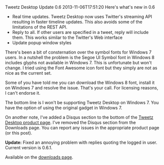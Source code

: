 Tweetz Desktop Update 0.6
2013-11-06T17:51:20
Here's what's new in 0.6

  * Real time updates. Tweetz Desktop now uses Twitter's streaming API resulting in faster timeline updates. This also avoids some of the limitations of the REST API. 
  * Reply to all. If other users are specified in a tweet, reply will include them. This works similar to the Twitter's Web interface 
  * Update popup window styles

There's been a bit of consternation over the symbol fonts for Windows 7 users. In a nutshell the problem is the Segoe UI Symbol font in Windows 8 includes glyphs not available in Windows 7. This is unfortunate but won't change. I tried using the Font Awesome icon font but they simply are not as nice as the current set.

Some of you have told me you can download the Windows 8 font, install it on Windows 7 and resolve the issue. That's your call. For licensing reasons, I can't endorse it.

The bottom line is I won't be supporting Tweetz Desktop on Windows 7. You have the option of using the original gadget in Windows 7.

On another note, I've added a Disqus section to the bottom of the [Tweetz Desktop product page](/downloads). I've removed the Disqus section from the Downloads page. You can report any issues in the appropriate product page (or this post).

**Update:** Fixed an annoying problem with replies quoting the logged in user. Current version is 0.6.1.

Available on the [downloads page](/downloads).
